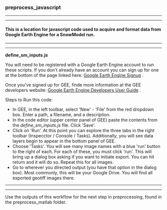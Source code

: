 ### preprocess_javascript
---
---
#### This is a location for javascript code used to acquire and format data from Google Earth Engine for a SnowModel run.
---
---

**define_sm_inputs.js**

You will need to be registered with a Google Earth Engine account to run these scripts. If you don't already have an account you can sign up for one at the bottom of the page linked here:
[Google Earth Engine Signup](https://earthengine.google.com/) .

Once you've signed up for GEE, finde more information at the GEE developers website:
[Google Earth Engine Developers User Guide](https://developers.google.com/earth-engine/) .

Steps to Run this code:
* In GEE, in the left toolbar, select 'New' - 'File' from the red dropdown box. Enter a path, a filename, and a description.
* In the code editor (upper center panel of GEE) paste the contents from the *define_sm_inputs.js* file. Click 'Save'.
* Click on 'Run'. At this point you can explore the three tabs in the right toolbar (Inspecctor / Console / Tasks). Additionally, you will see data layers begin to appear in the bottom panel of GEE.
* Choose 'Tasks'. You will see many image names with a blue 'run' button to the right of each. For each of these, you must click 'run'. This will bring up a dialog box asking if you want to initiate export. You can hit return and it will do so. Repeat this for all images.
* Go to wherever you directed output (you have that option in the dialog box). Most commonly, this will be your Google Drive. You will find all exported geotiff images there.
---
---
Use the outputs of this workflow for the next step in preprocessing, found in the preprocess_matlab folder.
